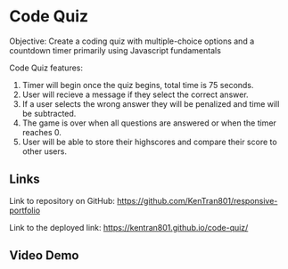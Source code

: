 # Code Quiz

Objective: Create a coding quiz with multiple-choice options and a countdown timer primarily using Javascript fundamentals

Code Quiz features:
1. Timer will begin once the quiz begins, total time is 75 seconds.
2. User will recieve a message if they select the correct answer.
3. If a user selects the wrong answer they will be penalized and time will be subtracted.
4. The game is over when all questions are answered or when the timer reaches 0.
5. User will be able to store their highscores and compare their score to other users.

## Links

Link to repository on GitHub: https://github.com/KenTran801/responsive-portfolio

Link to the deployed link: https://kentran801.github.io/code-quiz/

## Video Demo

